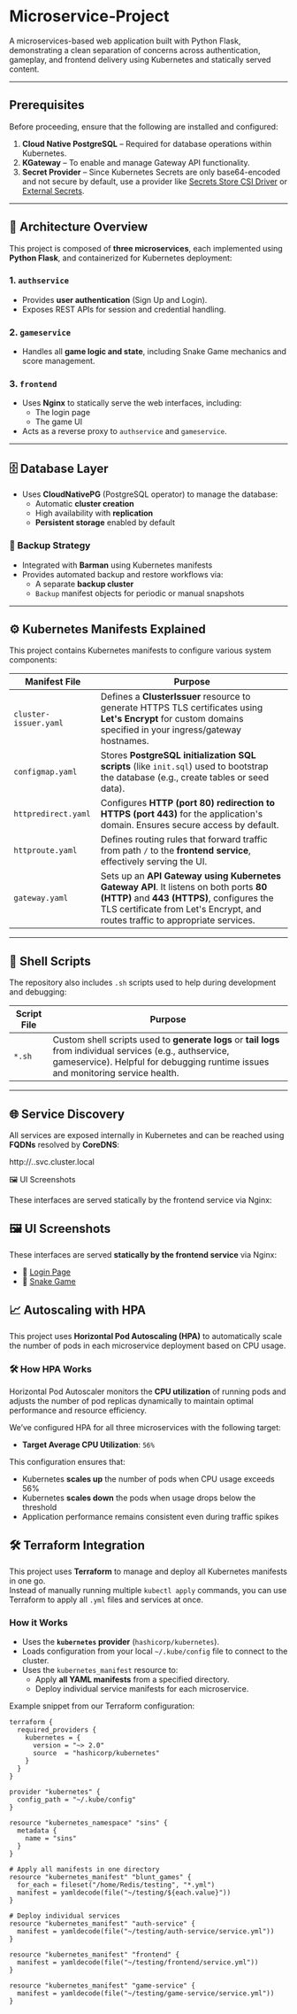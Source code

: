 # Microservice‑Project

A microservices-based web application built with Python Flask, demonstrating a clean separation of concerns across authentication, gameplay, and frontend delivery using Kubernetes and statically served content.

---
## Prerequisites

Before proceeding, ensure that the following are installed and configured:

1. **Cloud Native PostgreSQL** – Required for database operations within Kubernetes.  
2. **KGateway** – To enable and manage Gateway API functionality.  
3. **Secret Provider** – Since Kubernetes Secrets are only base64-encoded and not secure by default, use a provider like [Secrets Store CSI Driver](https://secrets-store-csi-driver.sigs.k8s.io/) or [External Secrets](https://external-secrets.io/).

---

## 🧩 Architecture Overview

This project is composed of **three microservices**, each implemented using **Python Flask**, and containerized for Kubernetes deployment:

### 1. `authservice`
- Provides **user authentication** (Sign Up and Login).
- Exposes REST APIs for session and credential handling.

### 2. `gameservice`
- Handles all **game logic and state**, including Snake Game mechanics and score management.

### 3. `frontend`
- Uses **Nginx** to statically serve the web interfaces, including:
  - The login page
  - The game UI
- Acts as a reverse proxy to `authservice` and `gameservice`.

---

## 🗄️ Database Layer

- Uses **CloudNativePG** (PostgreSQL operator) to manage the database:
  - Automatic **cluster creation**
  - High availability with **replication**
  - **Persistent storage** enabled by default

### 🔄 Backup Strategy

- Integrated with **Barman** using Kubernetes manifests
- Provides automated backup and restore workflows via:
  - A separate **backup cluster**
  - `Backup` manifest objects for periodic or manual snapshots

---

## ⚙️ Kubernetes Manifests Explained

This project contains Kubernetes manifests to configure various system components:

| Manifest File         | Purpose |
|------------------------|---------|
| `cluster-issuer.yaml` | Defines a **ClusterIssuer** resource to generate HTTPS TLS certificates using **Let's Encrypt** for custom domains specified in your ingress/gateway hostnames. |
| `configmap.yaml`      | Stores **PostgreSQL initialization SQL scripts** (like `init.sql`) used to bootstrap the database (e.g., create tables or seed data). |
| `httpredirect.yaml`   | Configures **HTTP (port 80) redirection to HTTPS (port 443)** for the application's domain. Ensures secure access by default. |
| `httproute.yaml`      | Defines routing rules that forward traffic from path `/` to the **frontend service**, effectively serving the UI. |
| `gateway.yaml`        | Sets up an **API Gateway using Kubernetes Gateway API**. It listens on both ports **80 (HTTP)** and **443 (HTTPS)**, configures the TLS certificate from Let's Encrypt, and routes traffic to appropriate services. |

---

## 🔧 Shell Scripts

The repository also includes `.sh` scripts used to help during development and debugging:

| Script File | Purpose |
|-------------|---------|
| `*.sh`      | Custom shell scripts used to **generate logs** or **tail logs** from individual services (e.g., authservice, gameservice). Helpful for debugging runtime issues and monitoring service health. |

---

## 🌐 Service Discovery

All services are exposed internally in Kubernetes and can be reached using **FQDNs** resolved by **CoreDNS**:

http://<service-name>.<namespace>.svc.cluster.local


🖼️ UI Screenshots

These interfaces are served statically by the frontend service via Nginx:
## 🖼️ UI Screenshots

These interfaces are served **statically by the frontend service** via Nginx:

- 🔐 [Login Page](https://github.com/user-attachments/assets/af2bb125-a9f8-413c-86dc-d81cc1eabe31)
- 🐍 [Snake Game](https://github.com/user-attachments/assets/d47dbbf3-e6fc-4789-8ca1-b2817b63bab0)


## 📈 Autoscaling with HPA

This project uses **Horizontal Pod Autoscaling (HPA)** to automatically scale the number of pods in each microservice deployment based on CPU usage.

### 🛠 How HPA Works

Horizontal Pod Autoscaler monitors the **CPU utilization** of running pods and adjusts the number of pod replicas dynamically to maintain optimal performance and resource efficiency.

We’ve configured HPA for all three microservices with the following target:

- **Target Average CPU Utilization**: `56%`

This configuration ensures that:

- Kubernetes **scales up** the number of pods when CPU usage exceeds 56%
- Kubernetes **scales down** the pods when usage drops below the threshold
- Application performance remains consistent even during traffic spikes


## 🛠 Terraform Integration

This project uses **Terraform** to manage and deploy all Kubernetes manifests in one go.  
Instead of manually running multiple `kubectl apply` commands, you can use Terraform to apply all `.yml` files and services at once.

### How it Works
- Uses the **`kubernetes` provider** (`hashicorp/kubernetes`).
- Loads configuration from your local `~/.kube/config` file to connect to the cluster.
- Uses the `kubernetes_manifest` resource to:
  - Apply **all YAML manifests** from a specified directory.
  - Deploy individual service manifests for each microservice.

Example snippet from our Terraform configuration:
```hcl
terraform {
  required_providers {
    kubernetes = {
      version = "~> 2.0"
      source  = "hashicorp/kubernetes"
    }
  }
}

provider "kubernetes" {
  config_path = "~/.kube/config"
}

resource "kubernetes_namespace" "sins" {
  metadata {
    name = "sins"
  }
}

# Apply all manifests in one directory
resource "kubernetes_manifest" "blunt_games" {
  for_each = fileset("/home/Redis/testing", "*.yml")
  manifest = yamldecode(file("~/testing/${each.value}"))
}

# Deploy individual services
resource "kubernetes_manifest" "auth-service" {
  manifest = yamldecode(file("~/testing/auth-service/service.yml"))
}

resource "kubernetes_manifest" "frontend" {
  manifest = yamldecode(file("~/testing/frontend/service.yml"))
}

resource "kubernetes_manifest" "game-service" {
  manifest = yamldecode(file("~/testing/game-service/service.yml"))
}

